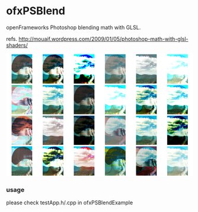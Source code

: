 # ofxPSBlend #

openFrameworks Photoshop blending math with GLSL.

refs. http://mouaif.wordpress.com/2009/01/05/photoshop-math-with-glsl-shaders/

![ofxPSBlend](https://github.com/Akira-Hayasaka/ofxPSBlend/raw/master/redmeimg/res.png)

### usage ###
please check testApp.h/.cpp in ofxPSBlendExample
 
